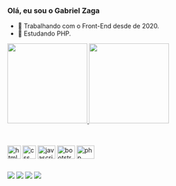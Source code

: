 ### Olá, eu sou o Gabriel Zaga



- 🔭 Trabalhando com o Front-End desde de 2020.
- 🌱 Estudando PHP.

<div>
<a href="https://github.com/Gabrielzaga">
<img height="180em" src="https://github-readme-stats.vercel.app/api?username=Gabriel-zaga&theme=dark&show_icons=true"/>
<img height="180em" src="https://github-readme-stats.vercel.app/api/top-langs/?username=Gabriel-zaga&layout=compact&langs_count=16&theme=dark"/>
</div>

##

<div style="display: inline-block">
<br>
<img align="center" alt="html" width="30" height="30" src="https://cdn.jsdelivr.net/gh/devicons/devicon/icons/html5/html5-original.svg"/>
<img align="center" alt="css" width="30" height="30" src="https://cdn.jsdelivr.net/gh/devicons/devicon/icons/css3/css3-original.svg"/>
<img align="center" alt="javascript" width="40" height="30" src="https://cdn.jsdelivr.net/gh/devicons/devicon/icons/javascript/javascript-original.svg"/>
<img align="center" alt="bootstrap" width="40" height="30" src="https://cdn.jsdelivr.net/gh/devicons/devicon/icons/bootstrap/bootstrap-original.svg"/>
<img align="center" alt="php" width="40" height="30" src="https://cdn.jsdelivr.net/gh/devicons/devicon/icons/php/php-original.svg"/>
</div>

##

<div>
 
 <a href="https://www.youtube.com/BIELZAGA" target="_blank"><img src="https://img.shields.io/badge/YouTube-FF0000?style=for-the-badge&logo=youtube&logoColor=white" target="_blank"></a>
 <a href="https://www.instagram.com/gabriels_zzg/" target="_blank"><img src="https://img.shields.io/badge/Instagram-E4405F?style=for-the-badge&logo=instagram&logoColor=white" target="_blank"></a>
 <a href="https://br.linkedin.com/in/gabriel-zaga-b8711b208" target="_blank"><img src="https://img.shields.io/badge/LinkedIn-0077B5?style=for-the-badge&logo=linkedin&logoColor=white" target="_blank"></a>
 <a href="mailto:galbertino420@gmail.com" target="_blank"><img src="https://img.shields.io/badge/Gmail-D14836?style=for-the-badge&logo=gmail&logoColor=white" target="_blank"></a>
</div>

##
